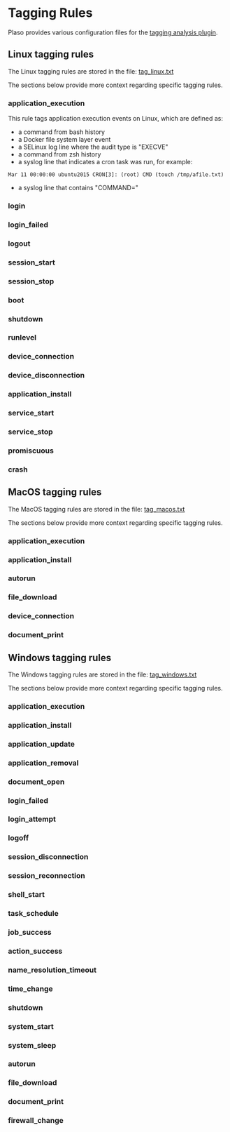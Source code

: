 # Tagging Rules

Plaso provides various configuration files for the [tagging analysis plugin](Analysis-plugin-tagging.md).

## Linux tagging rules

The Linux tagging rules are stored in the file: [tag_linux.txt](https://github.com/log2timeline/plaso/blob/main/plaso/data/tag_linux.txt)

The sections below provide more context regarding specific tagging rules.

### application_execution

This rule tags application execution events on Linux, which are defined as:

* a command from bash history
* a Docker file system layer event
* a SELinux log line where the audit type is "EXECVE"
* a command from zsh history
* a syslog line that indicates a cron task was run, for example:
```
Mar 11 00:00:00 ubuntu2015 CRON[3]: (root) CMD (touch /tmp/afile.txt)
```

* a syslog line that contains "COMMAND="

### login

### login_failed

### logout

### session_start

### session_stop

### boot

### shutdown

### runlevel

### device_connection

### device_disconnection

### application_install

### service_start

### service_stop

### promiscuous

### crash

## MacOS tagging rules

The MacOS tagging rules are stored in the file: [tag_macos.txt](https://github.com/log2timeline/plaso/blob/main/plaso/data/tag_macos.txt)

The sections below provide more context regarding specific tagging rules.

### application_execution

### application_install

### autorun

### file_download

### device_connection

### document_print

## Windows tagging rules

The Windows tagging rules are stored in the file: [tag_windows.txt](https://github.com/log2timeline/plaso/blob/main/plaso/data/tag_windows.txt)

The sections below provide more context regarding specific tagging rules.

### application_execution

### application_install

### application_update

### application_removal

### document_open

### login_failed

### login_attempt

### logoff

### session_disconnection

### session_reconnection

### shell_start

### task_schedule

### job_success

### action_success

### name_resolution_timeout

### time_change

### shutdown

### system_start

### system_sleep

### autorun

### file_download

### document_print

### firewall_change

